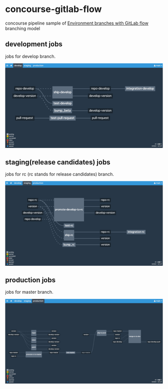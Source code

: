 # concourse-gitlab-flow
concourse pipeline sample of [Environment branches with GitLab flow](https://about.gitlab.com/2014/09/29/gitlab-flow/) branching model

## development jobs
jobs for develop branch.

![develop jobs](images/dev-jobs.png)

## staging(release candidates) jobs
jobs for rc (rc stands for release candidates) branch.

![develop jobs](images/staging-jobs.png)

## production jobs
jobs for master branch.

![develop jobs](images/production-jobs.png)
